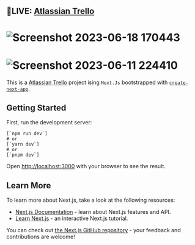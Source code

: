 ## 🔴LIVE: [Atlassian Trello](https://atlassian-trello.vercel.app/)

# ![Screenshot 2023-06-18 170443](https://github.com/tazheeb-shamsi/atlassian-trello/assets/94049470/45a403bd-a563-48f9-86fd-41de3f178df0)

# ![Screenshot 2023-06-11 224410](https://github.com/tazheeb-shamsi/atlassian-trello/assets/94049470/4af06015-8edd-464e-aa1b-3abe1d2e410f)

This is a [Atlassian Trello](https://atlassian-trello.vercel.app/) project ising `Next.Js` bootstrapped with [`create-next-app`](https://github.com/vercel/next.js/tree/canary/packages/create-next-app).

## Getting Started

First, run the development server:

```
[`npm run dev`]
# or
[`yarn dev`]
# or
[`pnpm dev`]
```

Open [http://localhost:3000](http://localhost:3000) with your browser to see the result.




## Learn More

To learn more about Next.js, take a look at the following resources:

- [Next.js Documentation](https://nextjs.org/docs) - learn about Next.js features and API.
- [Learn Next.js](https://nextjs.org/learn) - an interactive Next.js tutorial.

You can check out [the Next.js GitHub repository](https://github.com/vercel/next.js/) - your feedback and contributions are welcome!


